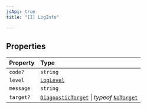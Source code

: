 ```yaml
---
jsApi: true
title: "[I] LogInfo"

---
```

## Properties

| Property | Type |
| :------ | :------ |
| `code?` | `string` |
| `level` | [`LogLevel`](../type-aliases/LogLevel.md) |
| `message` | `string` |
| `target?` | [`DiagnosticTarget`](../type-aliases/DiagnosticTarget.md) \| *typeof* [`NoTarget`](../variables/NoTarget.md) |
